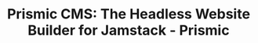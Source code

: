 ---
name: prismic

host: prismic.io
origin: https://prismic.io
pathname: /
search: 
href: https://prismic.io/
title: 'Prismic CMS: The Headless Website Builder for Jamstack - Prismic'

ogTitle: 'Prismic CMS: The Headless Website Builder for Jamstack - Prismic'

twitterTitle: ''

description: >-
  Prismic is the CMS that helps you grow through your website. Your developer
  chooses their favorite tech and delivers a headless website builder for your
  team.

ogDescription: >-
  Prismic is the CMS that helps you grow through your website. Your developer
  chooses their favorite tech and delivers a headless website builder for your
  team.

image: https://images.prismic.io/prsimic-marketing-slicemachine/4617e9fe-2674-42f4-932c-5a6f1a5fddc9_Frame+2343.png?auto=compress,format
ogImage: https://images.prismic.io/prsimic-marketing-slicemachine/4617e9fe-2674-42f4-932c-5a6f1a5fddc9_Frame+2343.png?auto=compress,format
twitterImage: 
keywords: 
logo: 
---